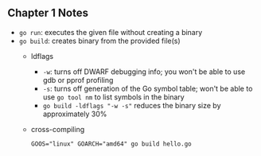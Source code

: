 ## Chapter 1 Notes
- `go run`: executes the given file without creating a binary
- `go build`: creates binary from the provided file(s)
    - ldflags
        - `-w`: turns off DWARF debugging info; you won't be able to use gdb or pprof profiling
        - `-s`: turns off generation of the Go symbol table; won't be able to use `go tool nm` to list symbols in the binary
        - `go build -ldflags "-w -s"` reduces the binary size by approximately 30%

    - cross-compiling
        ```
        GOOS="linux" GOARCH="amd64" go build hello.go
        ```
